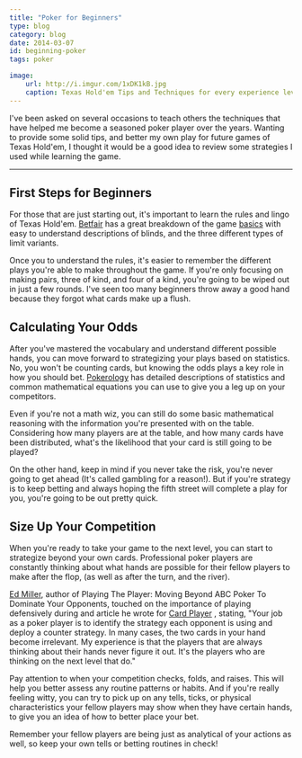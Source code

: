 ```yaml
---
title: "Poker for Beginners"
type: blog
category: blog
date: 2014-03-07
id: beginning-poker
tags: poker

image:
    url: http://i.imgur.com/1xDK1kB.jpg
    caption: Texas Hold'em Tips and Techniques for every experience level.
---
```


I've been asked on several occasions to teach others the techniques that have
helped me become a seasoned poker player over the years. Wanting to provide
some solid tips, and better my own play for future games of Texas Hold'em, I
thought it would be a good idea to review some strategies I used while learning
the game.

---

## First Steps for Beginners

For those that are just starting out, it's important to learn the rules and
lingo of Texas Hold'em. [Betfair](https://poker.betfair.com/) has a great
breakdown of the game
[basics](https://poker.betfair.com/how-to-play/texas-holdem/) with easy to
understand descriptions of blinds, and the three different types of limit
variants.

Once you to understand the rules, it's easier to remember the different plays
you're able to make throughout the game. If you're only focusing on making
pairs, three of kind, and four of a kind, you're going to be wiped out in just
a few rounds. I've seen too many beginners throw away a good hand because they
forgot what cards make up a flush.

## Calculating Your Odds

After you've mastered the vocabulary and understand different possible hands,
you can move forward to strategizing your plays based on statistics. No, you
won't be counting cards, but knowing the odds plays a key role in how you
should bet.
[Pokerology](http://www.pokerology.com/lessons/math-and-probability/) has
detailed descriptions of statistics and common mathematical equations you can
use to give you a leg up on your competitors.

Even if you're not a math wiz, you can still do some basic mathematical
reasoning with the information you're presented with on the table. Considering
how many players are at the table, and how many cards have been distributed,
what's the likelihood that your card is still going to be played?

On the other hand, keep in mind if you never take the risk, you're never going
to get ahead (It's called gambling for a reason!). But if you're strategy is to
keep betting and always hoping the fifth street will complete a play for you,
you're going to be out pretty quick.

## Size Up Your Competition

When you're ready to take your game to the next level, you can start to
strategize beyond your own cards. Professional poker players are constantly
thinking about what hands are possible for their fellow players to make after
the flop, (as well as after the turn, and the river).

[Ed Miller](https://twitter.com/EdMillerPoker), author of Playing The Player:
Moving Beyond ABC Poker To Dominate Your Opponents, touched on the importance
of playing defensively during and article he wrote for [Card
Player](http://www.cardplayer.com/poker-news/14712-poker-strategy-the-top-five-no-limit-hold-em-lessons)
, stating, "Your job as a poker player is to identify the strategy each
opponent is using and deploy a counter strategy. In many cases, the two cards
in your hand become irrelevant. My experience is that the players that are
always thinking about their hands never figure it out. It's the players who are
thinking on the next level that do."

Pay attention to when your competition checks, folds, and raises. This will
help you better assess any routine patterns or habits. And if you're really
feeling witty, you can try to pick up on any tells, ticks, or physical
characteristics your fellow players may show when they have certain hands, to
give you an idea of how to better place your bet.

Remember your fellow players are being just as analytical of your actions as
well, so keep your own tells or betting routines in check!
